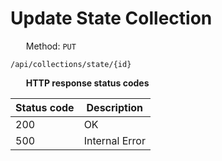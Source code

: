 Update State Collection
===================

<img style="height: 13px;" src="https://github.githubassets.com/images/icons/emoji/unicode/1f536.png"/> &nbsp;
Method: <code>PUT</code>

```
/api/collections/state/{id}
```

<img style="height: 13px;" src="https://github.githubassets.com/images/icons/emoji/unicode/26ab.png"/> &nbsp;
<b>HTTP response status codes</b>

| Status code | Description    |
|-------------|----------------|
| 200         | OK             |
| 500         | Internal Error |